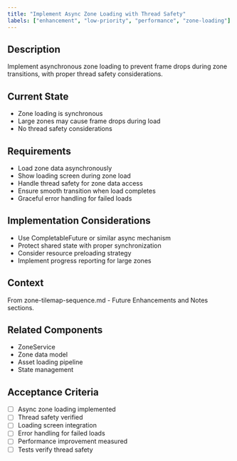 ```yaml
---
title: "Implement Async Zone Loading with Thread Safety"
labels: ["enhancement", "low-priority", "performance", "zone-loading"]
---
```


## Description
Implement asynchronous zone loading to prevent frame drops during zone transitions, with proper thread safety considerations.

## Current State
- Zone loading is synchronous
- Large zones may cause frame drops during load
- No thread safety considerations

## Requirements
- Load zone data asynchronously
- Show loading screen during zone load
- Handle thread safety for zone data access
- Ensure smooth transition when load completes
- Graceful error handling for failed loads

## Implementation Considerations
- Use CompletableFuture or similar async mechanism
- Protect shared state with proper synchronization
- Consider resource preloading strategy
- Implement progress reporting for large zones

## Context
From zone-tilemap-sequence.md - Future Enhancements and Notes sections.

## Related Components
- ZoneService
- Zone data model
- Asset loading pipeline
- State management

## Acceptance Criteria
- [ ] Async zone loading implemented
- [ ] Thread safety verified
- [ ] Loading screen integration
- [ ] Error handling for failed loads
- [ ] Performance improvement measured
- [ ] Tests verify thread safety
